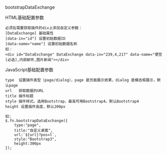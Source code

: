 bootstrapDataExchange

HTML基础配置参数

    必须在需要获取插件的div上添加自定义参数：
    [DataExchange] 基础属性
    [data-in="id"] 设置初始数据ID
    [data-name="name"] 设置初始数据名称
    如：
    <div id="DataExchange" DataExchange data-in="239,4,217" data-name="便签[必选],内部邮件,图片新闻"></div>
JavaScript基础配置参数

    type  设置插件类型（page/dialog），page 是页面展示效果，dialog 是模态框展示，默认page
    url   获取数据的URL
    title 插件标题
    style 插件样式。选用Bootstrap，最高可用Bootstrap4。默认Bootstrap4
    height 设置插件高度，默认200px

    如:
    $.fn.bootstrapDataExchange({
        type:"page",
        title:"自定义桌面",
        url:`${url}?pos=l`,
        style:"Bootstrap3",
        height:300px
    });
